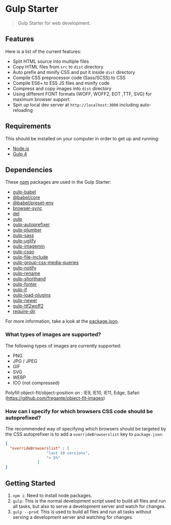 # Gulp Starter

> Gulp Starter for web development.

## Features 

Here is a list of the current features:

- Split HTML source into multiple files
- Copy HTML files from `src` to `dist` directory
- Auto prefix and minify CSS and put it inside `dist` directory
- Compile CSS preprocessor code (Sass/SCSS) to CSS
- Compile ES6+ to ES5 JS files and minify code
- Compress and copy images into `dist` directory
- Using different FONT formats (WOFF, WOFF2, EOT ,TTF, SVG) for maximum browser support
- Spin up local dev server at `http://localhost:3000` including auto-reloading

## Requirements
This should be installed on your computer in order to get up and running:

- [Node.js](https://nodejs.org/en/)
- [Gulp 4](https://gulpjs.com/)

## Dependencies
These [npm](https://www.npmjs.com/) packages are used in the Gulp Starter:

- [gulp-babel](https://www.npmjs.com/package/gulp-babel)
- [@babel/core](https://www.npmjs.com/package/@babel/core)
- [@babel/preset-env](https://www.npmjs.com/package/@babel/preset-env)
- [browser-sync](https://www.npmjs.com/package/browser-sync)
- [del](https://www.npmjs.com/package/del)
- [gulp](https://www.npmjs.com/package/gulp)
- [gulp-autoprefixer](https://www.npmjs.com/package/gulp-autoprefixer)
- [gulp-plumber](https://www.npmjs.com/package/gulp-plumber)
- [gulp-sass](https://www.npmjs.com/package/gulp-sass)
- [gulp-uglify](https://www.npmjs.com/package/gulp-uglify)
- [gulp-imagemin](https://www.npmjs.com/package/gulp-imagemin)
- [gulp-csso](https://www.npmjs.com/package/gulp-csso)
- [gulp-file-include](https://www.npmjs.com/package/gulp-file-include)
- [gulp-group-css-media-queries](https://www.npmjs.com/package/gulp-group-css-media-queries)
- [gulp-notify](https://www.npmjs.com/package/gulp-notify)
- [gulp-rename](https://www.npmjs.com/package/gulp-rename)
- [gulp-shorthand](https://www.npmjs.com/package/gulp-shorthand)
- [gulp-fonter](https://www.npmjs.com/package/gulp-fonter)
- [gulp-if](https://www.npmjs.com/package/gulp-if)
- [gulp-load-plugins](https://www.npmjs.com/package/gulp-load-plugins)
- [gulp-newer](https://www.npmjs.com/package/gulp-newer)
- [gulp-ttf2woff2](https://www.npmjs.com/package/gulp-ttf2woff2)
- [require-dir](https://www.npmjs.com/package/require-dir)

For more information, take a look at the [package.json](package.json).

### What types of images are supported?
The following types of images are currently supported:

- PNG
- JPG / JPEG
- GIF
- SVG
- WEBP
- ICO (not compressed)

Polyfill object-fit/object-position on <img>: IE9, IE10, IE11, Edge, Safari (https://github.com/fregante/object-fit-images)

### How can I specify for which browsers CSS code should be autoprefixed?
The recommended way of specifying which browsers should be targeted by the CSS autoprefixer is to add a `overrideBrowserslist` key to `package.json`:

```json
{
  "overrideBrowserslist" : [
                  "last 10 versions",
                  "> 5%"
              ]
}
```
## Getting Started

1. `npm i`: Need to install node packages.
2. `gulp`: This is the normal development script used to build all files and run all tasks, but also to serve a development server and watch for changes.
3. `gulp --prod`: This is used to build all files and run all tasks without serving a development server and watching for changes.

